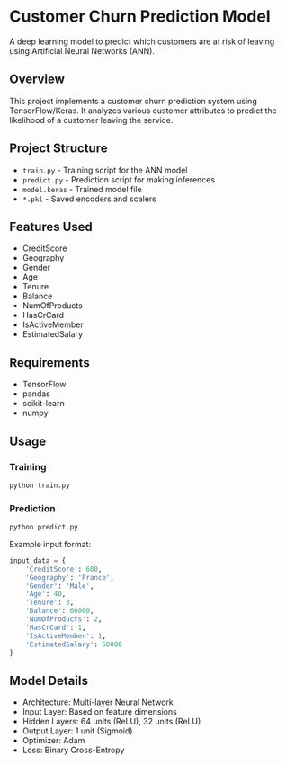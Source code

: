 # Customer Churn Prediction Model

A deep learning model to predict which customers are at risk of leaving using Artificial Neural Networks (ANN).

## Overview

This project implements a customer churn prediction system using TensorFlow/Keras. It analyzes various customer attributes to predict the likelihood of a customer leaving the service.

## Project Structure

- `train.py` - Training script for the ANN model
- `predict.py` - Prediction script for making inferences
- `model.keras` - Trained model file
- `*.pkl` - Saved encoders and scalers

## Features Used

- CreditScore
- Geography
- Gender
- Age
- Tenure
- Balance
- NumOfProducts
- HasCrCard
- IsActiveMember
- EstimatedSalary

## Requirements

- TensorFlow
- pandas
- scikit-learn
- numpy

## Usage

### Training

```bash
python train.py
```

### Prediction

```bash
python predict.py
```

Example input format:
```python
input_data = {
    'CreditScore': 600,
    'Geography': 'France',
    'Gender': 'Male',
    'Age': 40,
    'Tenure': 3,
    'Balance': 60000,
    'NumOfProducts': 2,
    'HasCrCard': 1,
    'IsActiveMember': 1,
    'EstimatedSalary': 50000
}
```

## Model Details

- Architecture: Multi-layer Neural Network
- Input Layer: Based on feature dimensions
- Hidden Layers: 64 units (ReLU), 32 units (ReLU)
- Output Layer: 1 unit (Sigmoid)
- Optimizer: Adam
- Loss: Binary Cross-Entropy